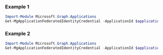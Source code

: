 ### Example 1
```powershell
Import-Module Microsoft.Graph.Applications
Get-MgApplicationFederatedIdentityCredential -ApplicationId $applicationId -FederatedIdentityCredentialId $federatedIdentityCredentialId
```
### Example 2
```powershell
Import-Module Microsoft.Graph.Applications
Get-MgApplicationFederatedIdentityCredential -ApplicationId $applicationId
```
